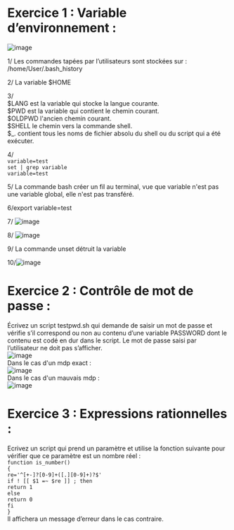 #  Exercice 1 : Variable d’environnement :
![image](https://user-images.githubusercontent.com/113101795/190332813-687deb7d-8d1e-456c-918e-cfc3a07cb04e.png)

1/ Les commandes tapées par l’utilisateurs sont stockées sur : /home/User/.bash_history  
  
2/ La variable $HOME  
  
3/  
$LANG est la variable qui stocke la langue courante.  
$PWD est la variable qui contient le chemin courant.  
$OLDPWD l'ancien chemin courant.  
$SHELL le chemin vers la commande shell.  
$_. contient tous les noms de fichier absolu du shell ou du script qui a été exécuter.  
  
4/  
`variable=test  `  
`set | grep variable  `  
` variable=test  `  
  
5/  La commande bash créer un fil au terminal, vue que variable n'est pas une variable global, elle n'est pas transféré.  
  
6/export variable=test  

7/  ![image](https://user-images.githubusercontent.com/113101795/190334656-3e578f53-e50e-4dd9-9cda-d76e5d5d842c.png)  
  
8/  ![image](https://user-images.githubusercontent.com/113101795/190335004-408100cb-b1d0-4fbe-9026-5068eb72fd37.png)  
  
9/	La commande unset détruit la variable  
  
10/![image](https://user-images.githubusercontent.com/113101795/190335206-a1e19a00-acf6-4257-bdd8-f44bcd9bd015.png)  
  
# Exercice 2 : Contrôle de mot de passe :
Écrivez un script testpwd.sh qui demande de saisir un mot de passe et vérifie s’il correspond ou non au
contenu d’une variable PASSWORD dont le contenu est codé en dur dans le script. Le mot de passe saisi par
l’utilisateur ne doit pas s’afficher.  
 ![image](https://user-images.githubusercontent.com/113101795/190340275-3bf30d3d-b372-4a4d-b5ab-81f6efcdd934.png)  
Dans le cas d'un mdp exact :  
![image](https://user-images.githubusercontent.com/113101795/190340369-a1c638da-33e1-48ac-aff3-e8b8ba5c3637.png)  
Dans le cas d'un mauvais mdp :  
![image](https://user-images.githubusercontent.com/113101795/190340935-53d6fddd-6d03-4133-8c9a-4590502f2243.png)  
  
#  Exercice 3 : Expressions rationnelles :
Ecrivez un script qui prend un paramètre et utilise la fonction suivante pour vérifier que ce paramètre
est un nombre réel :  
`function is_number()  `  
`{  `  
`re='^[+-]?[0-9]+([.][0-9]+)?$'  `  
`if ! [[ $1 =~ $re ]] ; then `   
`return 1 `   
`else  `  
`return 0  `  
`fi  `  
`}  `  
Il affichera un message d’erreur dans le cas contraire.  


